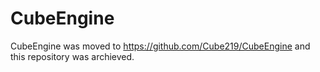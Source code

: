 # CubeEngine

CubeEngine was moved to https://github.com/Cube219/CubeEngine and this repository was archieved.